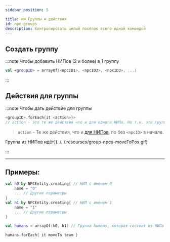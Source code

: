 ```yaml
---
sidebar_position: 5

title: 👪 Группы и действия
id: npc-groups
description: Контролировать целый посёлок всего одной командой
---
```


## Создать группу

:::note Чтобы добавить НИПов (2 и более) в 1 группу
```kts
val <groupID> = arrayOf(<npcID1>, <npcID2>, <npcID3>, ...)
```
:::

## Действия для группы

:::note Чтобы дать действие для группы
```kts
<groupID>.forEach{it <action>}>
// action - это те же действия что и для одного НИПа. Но т.к. это группа, мы даёт это действие каждому НИПу, кто находится в этой группе
```
> `action` - Те же действия, что и [для НИПов](2-npc-actions), по без `<npcID>` в начале.

Группа из НИПов идёт](../../.resourses/group-npcs-moveToPos.gif)

:::

---

## Примеры:
```kts
val h0 by NPCEntity.creating{ // НИП с именем 0
    name = "0"
    ... // Другие параметры
}
val h1 by NPCEntity.creating{ // НИП с именем 1
    name = "1"
    ... // Другие параметры
}

val humans = arrayOf(h0, h1) // Группа humans, которая состоит из НИПа с ID - h0 и h1

humans.forEach{ it moveTo team }
```

